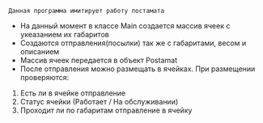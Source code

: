     Данная программа имитирует работу постамата
- На данный момент в классе Main создается массив ячеек с укеазанием их габаритов
- Создаются отправления(посылки) так же с габаритами, весом и описанием
- Массив ячеек передается в объект Postamat
- После отправления можно размещать в ячейках. При размещении проверяются:
1. Есть ли в ячейке отправление
2. Статус ячейки (Работает / На обслуживании)
3. Проходит ли по габаритам отправление в ячейку


